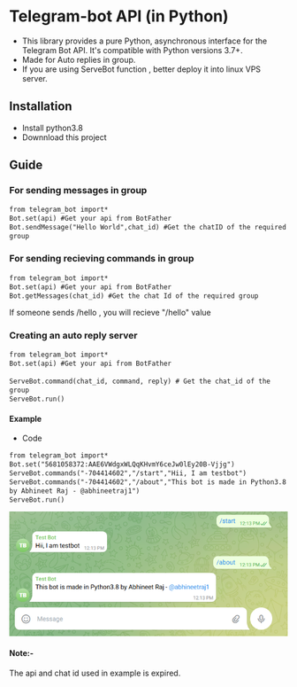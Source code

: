 # Telegram-bot API (in Python)

*	This library provides a pure Python, asynchronous interface for the Telegram Bot API. It's compatible with Python versions 3.7+.
*	Made for Auto replies in group.
*	If you are using ServeBot function , better deploy it into linux VPS server.
## Installation
*	Install python3.8
*	Downnload this project

## Guide

### For sending messages in group

```
from telegram_bot import*
Bot.set(api) #Get your api from BotFather
Bot.sendMessage("Hello World",chat_id) #Get the chatID of the required group
```

### For sending recieving commands in group

```
from telegram_bot import*
Bot.set(api) #Get your api from BotFather
Bot.getMessages(chat_id) #Get the chat Id of the required group
```

If someone sends /hello , you will recieve "/hello" value

### Creating an auto reply server

```
from telegram_bot import*
Bot.set(api) #Get your api from BotFather

ServeBot.command(chat_id, command, reply) # Get the chat_id of the group
ServeBot.run()
```

#### Example

*	Code
```
from telegram_bot import*
Bot.set("5681058372:AAE6VWdgxWLQqKHvmY6ceJw0lEy20B-Vjjg")
ServeBot.commands("-704414602","/start","Hii, I am testbot")
ServeBot.commands("-704414602","/about","This bot is made in Python3.8 by Abhineet Raj - @abhineetraj1")
ServeBot.run()
```


<img src="https://github.com/abhineetraj1/telegram-bot-python/blob/main/de.png?raw=true">
<br>

#### Note:-
The api and chat id used in example is expired.
